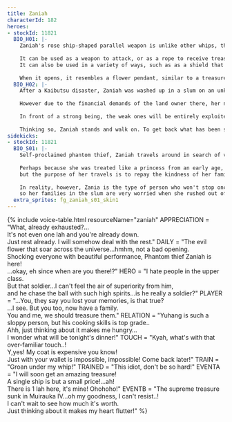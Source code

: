 ```yaml
---
title: Zaniah
characterId: 182
heroes:
- stockId: 11821
  BIO_H01: |-
    Zaniah's rose ship-shaped parallel weapon is unlike other whips, the ends branched into 4 leather segment.
  
    It can be used as a weapon to attack, or as a rope to receive treasures,
    It can also be used in a variety of ways, such as as a shield that resembles a flower petal to protect allies in a wide area.
  
    When it opens, it resembles a flower pendant, similar to a treasure given to Xania by her family when she was a child.
  BIO_H02: |-
    After a Kaibutsu disaster, Zaniah was washed up in a slum on an unknown planet and was loved by the natives as if she were their own child or sister.
  
    However due to the financial demands of the land owner there, her new families are forced to live an even worse lives.
  
    In front of a strong being, the weak ones will be entirely exploited. No one will appear to help.
  
    Thinking so, Zaniah stands and walk on. To get back what has been stolen from her family. That wish drive her forward.
sidekicks:
- stockId: 11821
  BIO_S01: |-
    Self-proclaimed phantom thief, Zaniah travels around in search of valuables.
  
    Perhaps because she was treated like a princess from an early age, she is often domineering and unyielding,
    but the purpose of her travels is to repay the kindness of her families in the slums who raised her.
  
    In reality, however, Zania is the type of person who won't stop once she decides to do something, 
    so her families in the slum are very worried when she rushed out of town, they follow her behind buildings, behind trees, and are always cheering her on in the shadows.
  extra_sprites: fg_zaniah_s01_skin1
---
```


{% include voice-table.html resourceName="zaniah"
APPRECIATION = "What, already exhausted?...<br>It's not even one lah and you're already down.<br>Just rest already. I will somehow deal with the rest."
DAILY = "The evil flower that soar across the universe…hmhm, not a bad opening.<br>Shocking everyone with beautiful performance, Phantom thief Zaniah is here!<br>…okay, eh since when are you there!?"
HERO = "I hate people in the upper class.<br>But that soldier…I can't feel the air of superiority from him, <br>and he chase the ball with such high spirits…is he really a soldier?"
PLAYER = "…You, they say you lost your memories, is that true?<br>…I see. But you too, now have a family.<br>You and me, we should treasure them."
RELATION = "Yuhang is such a sloppy person, but his cooking skills is top grade..<br>Ahh, just thinking about it makes me hungry…<br>I wonder what will be tonight's dinner!"
TOUCH = "Kyah, what's with that over-familiar touch..!<br>Y,yes! My coat is expensive you know!<br>Just with your wallet is impossible, impossible! Come back later!"
TRAIN = "Groan under my whip!"
TRAINED = "This idiot, don't be so hard!"
EVENTA = "I will soon get an amazing treasure!<br>A single ship is but a small price!...ah!<br>There is 1 lah here, it's mine! Ohohoho!"
EVENTB = "The supreme treasure sunk in Muirauka IV...oh my goodness, I can't resist..! <br>I can't wait to see how much it's worth.<br>Just thinking about it makes my heart flutter!"
%}
